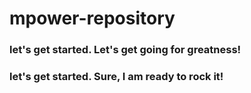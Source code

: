 # mpower-repository
### let's get started. Let's get going for greatness!
### let's get started. Sure, I am ready to rock it!


 
